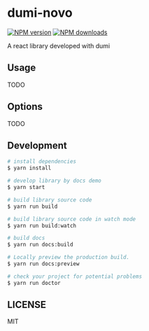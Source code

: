 # dumi-novo

[![NPM version](https://img.shields.io/npm/v/dumi-novo.svg?style=flat)](https://npmjs.org/package/dumi-novo)
[![NPM downloads](http://img.shields.io/npm/dm/dumi-novo.svg?style=flat)](https://npmjs.org/package/dumi-novo)

A react library developed with dumi

## Usage

TODO

## Options

TODO

## Development

```bash
# install dependencies
$ yarn install

# develop library by docs demo
$ yarn start

# build library source code
$ yarn run build

# build library source code in watch mode
$ yarn run build:watch

# build docs
$ yarn run docs:build

# Locally preview the production build.
$ yarn run docs:preview

# check your project for potential problems
$ yarn run doctor
```

## LICENSE

MIT
